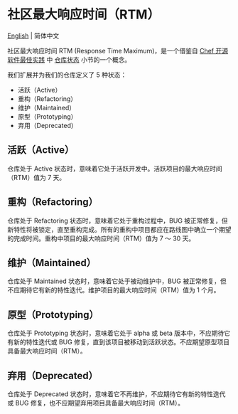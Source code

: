 # 社区最大响应时间（RTM）

[English](./rtm-for-community.md) | 简体中文

社区最大响应时间 RTM (Response Time Maximum)，是一个借鉴自 [Chef 开源软件最佳实践](https://github.com/chef/chef-oss-practices) 中 [仓库状态](https://github.com/chef/chef-oss-practices/blob/main/repo-management/repo-states.md) 小节的一个概念。

我们扩展并为我们的仓库定义了 5 种状态：

- 活跃（Active）
- 重构（Refactoring）
- 维护（Maintained）
- 原型（Prototyping）
- 弃用（Deprecated）

## 活跃（Active）

仓库处于 Active 状态时，意味着它处于活跃开发中。活跃项目的最大响应时间（RTM）值为 7 天。

## 重构（Refactoring）

仓库处于 Refactoring 状态时，意味着它处于重构过程中，BUG 被正常修复，但新特性将被锁定，直至重构完成。所有的重构中项目都应在路线图中确立一个期望的完成时间。重构中项目的最大响应时间（RTM）值为 7 ～ 30 天。

## 维护（Maintained）

仓库处于 Maintained 状态时，意味着它处于被动维护中，BUG 被正常修复，但不应期待它有新的特性迭代。维护项目的最大响应时间（RTM）值为 1 个月。

## 原型（Prototyping）

仓库处于 Prototyping 状态时，意味着它处于 alpha 或 beta 版本中，不应期待它有新的特性迭代或 BUG 修复，直到该项目被移动到活跃状态。不应期望原型项目具备最大响应时间（RTM）。

## 弃用（Deprecated）

仓库处于 Deprecated 状态时，意味着它不再维护，不应期待它有新的特性迭代或 BUG 修复，也不应期望弃用项目具备最大响应时间（RTM）。

